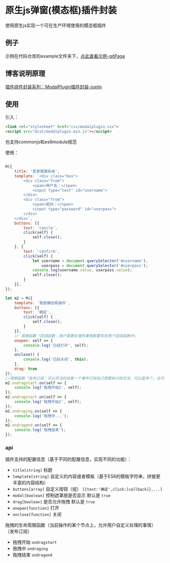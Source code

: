 # 原生js弹窗(模态框)插件封装
使用原生js实现一个可在生产环境使用的模态框插件

## 例子
示例在代码仓库的example文件夹下，[点此查看示例-gitPage](https://mtt3366.github.io/js-modal-plugin/example/index.html)
## 博客说明原理
[插件组件封装系列：ModalPlugin插件封装-juejin](https://juejin.cn/post/6988941752556060686/)
## 使用

引入：
```html
<link rel="stylesheet" href="css/modalplugin.css">
<script src="dist/modalplugin.min.js"></script>
```
也支持commonjs和es6module规范

使用：
```js

M({
    title: '登录管理系统',
    template: `<div class="box">
        <div class="from">
            <span>用户名：</span>
            <input type="text" id="username">
        </div>
        <div class="from">
            <span>密码：</span>
            <input type="password" id="userpass">
        </div>
    </div>`,
    buttons: [{
        text: 'cancle',
        click(self) {
            self.close();
        }
    }, {
        text: 'confirm',
        click(self) {
            let username = document.querySelector('#username'),
                userpass = document.querySelector('#userpass');
            console.log(username.value, userpass.value);
            self.close();
        }
    }],
});
```
```js
let m2 = M({
    template: `我是模态框插件`,
    buttons: [{
        text: '确定',
        click(self) {
            self.close();
        }
    }],
    // 周期函数「回调函数：用户需要处理的事情都要写在两个回调函数中」
    onopen: self => {
        console.log('已经打开', self);
    },
    onclose() {
        console.log('已经关闭', this);
    },
    drag: true
});
//周期函数「发布订阅：可以灵活的给某一个事件订阅自己想要执行的方法，可以是多个，也可以在其他的位置」
m2.ondragstart.on(self => {
    console.log('拖拽开始1', self);
});
m2.ondragstart.on(self => {
    console.log('拖拽开始2', self);
});
m2.ondraging.on(self => {
    console.log('拖拽中...');
});
m2.ondragend.on(self => {
    console.log('拖拽结束');
});
```
###  api

插件支持的配置信息（基于不同的配置信息，实现不同的功能）：
- ` title[string] ` 标题
- ` template[string] `  自定义的内容或者模板（基于ES6的模板字符串，拼接更丰富的内容结构）
- ` buttons[array] `  自定义按钮（组）
  ` [{text:'确定',click:[callback]},...] `
- ` modal[boolean] `  控制遮罩层是否显示 默认是 ` true `
- ` drag[boolean] `  是否允许拖拽 默认是 ` true `
- ` onopen[function] `  打开
- ` onclose[function] `  关闭

拖拽的生命周期函数（当前操作的某个节点上，允许用户自定义处理的事情）
（发布订阅）
- 拖拽开始  ` ondragstart `
- 拖拽中  ` ondraging `
- 拖拽结束  ` ondragend `